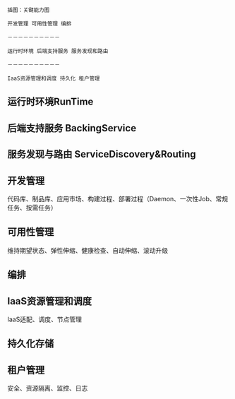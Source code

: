 `插图：关键能力图`

`开发管理 可用性管理 编排`

`－－－－－－－－－－`

`运行时环境 后端支持服务 服务发现和路由`

`－－－－－－－－－－`

`IaaS资源管理和调度 持久化 租户管理`

## 运行时环境RunTime

## 后端支持服务 BackingService

## 服务发现与路由 ServiceDiscovery&Routing

## 开发管理

代码库、制品库、应用市场、构建过程、部署过程（Daemon、一次性Job、常规任务、按需任务）

## 可用性管理

维持期望状态、弹性伸缩、健康检查、自动伸缩、滚动升级

## 编排

## IaaS资源管理和调度

IaaS适配、调度、节点管理

## 持久化存储

## 租户管理

安全、资源隔离、监控、日志

